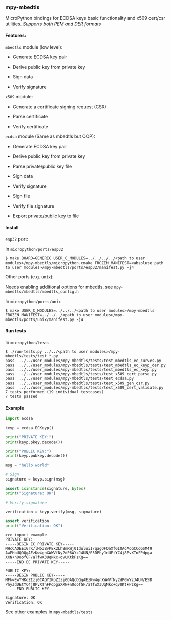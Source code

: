 ### mpy-mbedtls

MicroPython bindings for ECDSA keys basic functionality and x509 cert/csr utilities.
*Supports both PEM and DER formats*

#### Features:

`mbedtls` module (low level):

   - Generate ECDSA key pair
	
   - Derive public key from private key
	
   - Sign data
    
   - Verify signature

`x509` module:
	
   - Generate a certificate signing request (CSR)
	
   - Parse certificate
	
   - Verify certificate
   
`ecdsa` module (Same as mbedtls but OOP):
   
   - Generate ECDSA key pair
	
   - Derive public key from private key
   
   - Parse private/public key file
	
   - Sign data
    
   - Verify signature
   
   - Sign file 
   
   - Verify file signature
   
   - Export private/public key to file



#### Install

`esp32` port:

In `micropython/ports/esp32`

```console
$ make BOARD=GENERIC USER_C_MODULES=../../../../<path to user modules>/mpy-mbedtls/micropython.cmake FROZEN_MANIFEST=<absolute path to user modules>/mpy-mbedtls/ports/esp32/manifest.py -j4
```

Other ports (e.g. `unix`):

Needs enabling additional options for mbedtls, see `mpy-mbedtls/mbedtls/mbedtls_config.h`

In `micropython/ports/unix`

```
$ make USER_C_MODULES=../../../<path to user modules>/mpy-mbedtls FROZEN_MANIFEST=../../../<path to user modules>/mpy-mbedtls/ports/unix/manifest.py -j4
```

#### Run tests

In `micropython/tests`

```
$ ./run-tests.py ../../<path to user modules>/mpy-mbedtls/tests/test_*.py
pass  ../../user_modules/mpy-mbedtls/tests/test_mbedtls_ec_curves.py
pass  ../../user_modules/mpy-mbedtls/tests/test_mbedtls_ec_keyp_der.py
pass  ../../user_modules/mpy-mbedtls/tests/test_mbedtls_ec_keyp.py
pass  ../../user_modules/mpy-mbedtls/tests/test_x509_cert_parse.py
pass  ../../user_modules/mpy-mbedtls/tests/test_ecdsa.py
pass  ../../user_modules/mpy-mbedtls/tests/test_x509_gen_csr.py
pass  ../../user_modules/mpy-mbedtls/tests/test_x509_cert_validate.py
7 tests performed (19 individual testcases)
7 tests passed

```

#### Example 

```python
import ecdsa

keyp = ecdsa.ECKeyp()

print("PRIVATE KEY:")
print(keyp.pkey.decode())

print("PUBLIC KEY:")
print(keyp.pubkey.decode())

msg = "hello world"

# Sign
signature = keyp.sign(msg)

assert isinstance(signature, bytes)
print("Signature: OK")

# Verify signature

verification = keyp.verify(msg, signature)

assert verification
print("Verification: OK")


```

```
>>> import example
PRIVATE KEY:
-----BEGIN EC PRIVATE KEY-----
MHcCAQEEIGrK/lMb3BvPEk2LhBmRWj01duluiI/qagOFQaXfGIOAoAoGCCqGSM49
AwEHoUQDQgAEzKw4gnXWWVfNy2dP6WYzJ4UN/E5DPhyJdUEtYC4j8PvXTnFPdpga
XXN+n0oofGF/aTfwX3UqNkc+qvUKtkPzKg==
-----END EC PRIVATE KEY-----

PUBLIC KEY:
-----BEGIN PUBLIC KEY-----
MFkwEwYHKoZIzj0CAQYIKoZIzj0DAQcDQgAEzKw4gnXWWVfNy2dP6WYzJ4UN/E5D
PhyJdUEtYC4j8PvXTnFPdpgaXXN+n0oofGF/aTfwX3UqNkc+qvUKtkPzKg==
-----END PUBLIC KEY-----

Signature: OK
Verification: OK
```


See other examples in `mpy-mbedtls/tests`